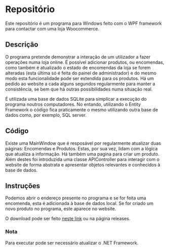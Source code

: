 # Repositório

Este repositório é um programa para Windows feito com o WPF framework para contactar com uma loja Woocommerce.

## Descrição


O programa pretende demonstrar a interação de um utilizador a fazer operações numa loja online. É possível adicionar produtos, ou encomendas, como também é atualizado o estado de encomendas da loja se forem alteradas (esta última só é feita do painel de administrador) e do mesmo modo esta funcionalidade pode ser extendida para os produtos. Há um pedido ao website a cada alguns segundos regularmente para manter a consistência, se bem que há outras possibilidades numa situação real.

É utilizada uma base de dados SQLite para simplicar a execução do programa noutros computadores. No entando, utilizando o Entity Framework o código fica praticamente o mesmo utilizando outra base de dados como, por exemplo, SQL server.

## Código

Existe uma MainWindow que é resposável por regularmente atualizar duas páginas: Encomendas e Produtos. Estas, por sua vez, lidam com a lógica que atualiza a informação. Há também uma pagina para criar um produto. Além destes foi introduzida uma classe APIController para interagir com o website de forma abstrata e apresentar objetos relevantes e conhecidos à base de dados.

## Instruções

Podemos abrir o endereço presente no programa e se for feita uma encomenda, esta é adicionada à base de dados local. Se for criado um novo produto no programa, este aparece no website.

O download pode ser feito [neste link](https://github.com/fabiogribeiro/integracao-windows-wordpress/files/3422869/Executavel.zip) ou na página releases.

### Nota

Para executar pode ser necessário atualizar o .NET Framework.
